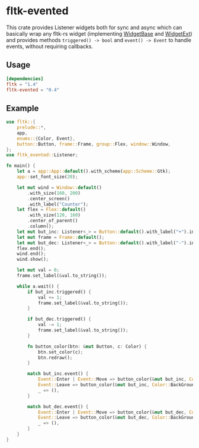 # fltk-evented

This crate provides Listener widgets both for sync and async
 which can basically wrap any fltk-rs widget (implementing [WidgetBase](fltk::prelude::WidgetBase) and [WidgetExt](fltk::prelude::WidgetExt))
 and provides methods `triggered() -> bool` and `event() -> Event` to handle events, without requiring callbacks.

## Usage
```toml
[dependencies]
fltk = "1.4"
fltk-evented = "0.4"
```

## Example

```rust
use fltk::{
    prelude::*, 
    app,
    enums::{Color, Event},
    button::Button, frame::Frame, group::Flex, window::Window,
};
use fltk_evented::Listener;

fn main() {
    let a = app::App::default().with_scheme(app::Scheme::Gtk);
    app::set_font_size(20);

    let mut wind = Window::default()
        .with_size(160, 200)
        .center_screen()
        .with_label("Counter");
    let flex = Flex::default()
        .with_size(120, 160)
        .center_of_parent()
        .column();
    let mut but_inc: Listener<_> = Button::default().with_label("+").into();
    let mut frame = Frame::default();
    let mut but_dec: Listener<_> = Button::default().with_label("-").into();
    flex.end();
    wind.end();
    wind.show();

    let mut val = 0;
    frame.set_label(&val.to_string());

    while a.wait() {
        if but_inc.triggered() {
            val += 1;
            frame.set_label(&val.to_string());
        }

        if but_dec.triggered() {
            val -= 1;
            frame.set_label(&val.to_string());
        }

        fn button_color(btn: &mut Button, c: Color) {
            btn.set_color(c);
            btn.redraw();
        }

        match but_inc.event() {
            Event::Enter | Event::Move => button_color(&mut but_inc, Color::White),
            Event::Leave => button_color(&mut but_inc, Color::BackGround),
            _ => (),
        }

        match but_dec.event() {
            Event::Enter | Event::Move => button_color(&mut but_dec, Color::White),
            Event::Leave => button_color(&mut but_dec, Color::BackGround),
            _ => (),
        }
    }
}
```
